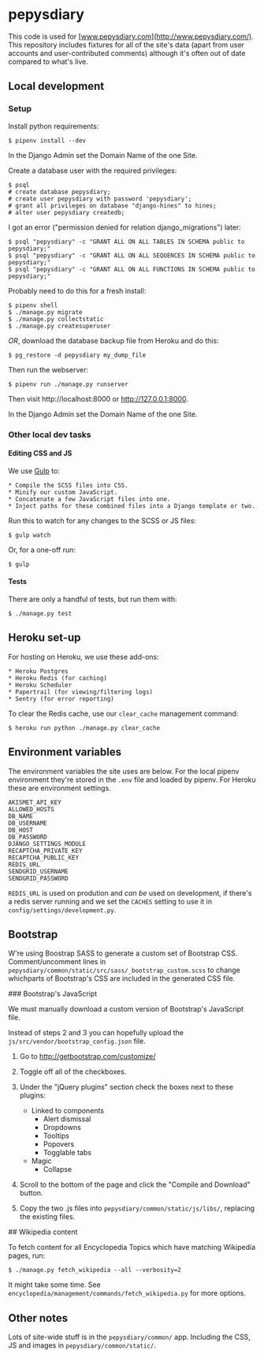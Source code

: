 pepysdiary
==========

This code is used for [www.pepysdiary.com](http://www.pepysdiary.com/). This repository includes fixtures for all of the site's data (apart from user accounts and user-contributed comments) although it's often out of date compared to what's live.


## Local development

### Setup

Install python requirements:

	$ pipenv install --dev

In the Django Admin set the Domain Name of the one Site.

Create a database user with the required privileges:

	$ psql
	# create database pepysdiary;
	# create user pepysdiary with password 'pepysdiary';
	# grant all privileges on database "django-hines" to hines;
	# alter user pepysdiary createdb;

I got an error ("permission denied for relation django_migrations") later:

	$ psql "pepysdiary" -c "GRANT ALL ON ALL TABLES IN SCHEMA public to pepysdiary;"
	$ psql "pepysdiary" -c "GRANT ALL ON ALL SEQUENCES IN SCHEMA public to pepysdiary;"
	$ psql "pepysdiary" -c "GRANT ALL ON ALL FUNCTIONS IN SCHEMA public to pepysdiary;"

Probably need to do this for a fresh install:

	$ pipenv shell
	$ ./manage.py migrate
	$ ./manage.py collectstatic
	$ ./manage.py createsuperuser

*OR*, download the database backup file from Heroku and do this:

	$ pg_restore -d pepysdiary my_dump_file

Then run the webserver:

	$ pipenv run ./manage.py runserver

Then visit http://localhost:8000 or http://127.0.0.1:8000.

In the Django Admin set the Domain Name of the one Site.


### Other local dev tasks

#### Editing CSS and JS

We use [Gulp](http://gulpjs.com/) to:

	* Compile the SCSS files into CSS.
	* Minify our custom JavaScript.
	* Concatenate a few JavaScript files into one.
	* Inject paths for these combined files into a Django template or two.

Run this to watch for any changes to the SCSS or JS files:

	$ gulp watch

Or, for a one-off run:

	$ gulp


#### Tests

There are only a handful of tests, but run them with:

	$ ./manage.py test


## Heroku set-up

For hosting on Heroku, we use these add-ons:

	* Heroku Postgres
	* Heroku Redis (for caching)
	* Heroku Scheduler
	* Papertrail (for viewing/filtering logs)
	* Sentry (for error reporting)

To clear the Redis cache, use our `clear_cache` management command:

	$ heroku run python ./manage.py clear_cache


## Environment variables

The environment variables the site uses are below. For the local pipenv
environment they're stored in the `.env` file and loaded by pipenv. For Heroku
these are environment settings.

	AKISMET_API_KEY
	ALLOWED_HOSTS
	DB_NAME
	DB_USERNAME
	DB_HOST
	DB_PASSWORD
	DJANGO_SETTINGS_MODULE
	RECAPTCHA_PRIVATE_KEY
	RECAPTCHA_PUBLIC_KEY
	REDIS_URL
	SENDGRID_USERNAME
	SENDGRID_PASSWORD

`REDIS_URL` is used on prodution and _can be_ used on development, if there's
a redis server running and we set the `CACHES` setting to use it in
`config/settings/development.py`.


## Bootstrap

W're using Boostrap SASS to generate a custom set of Bootstrap CSS. Comment/uncomment lines in `pepysdiary/common/static/src/sass/_bootstrap_custom.scss` to change whichparts of Bootstrap's CSS are included in the generated CSS file.

### Bootstrap's JavaScript

We must manually download a custom version of Bootstrap's JavaScript file.

Instead of steps 2 and 3 you can hopefully upload the `js/src/vendor/bootstrap_config.json` file.

1. Go to http://getbootstrap.com/customize/
2. Toggle off all of the checkboxes.
3. Under the "jQuery plugins" section check the boxes next to these plugins:

	* Linked to components
		* Alert dismissal
		* Dropdowns
		* Tooltips
		* Popovers
		* Togglable tabs
	* Magic
		* Collapse

4. Scroll to the bottom of the page and click the "Compile and Download" button.
5. Copy the two .js files into `pepysdiary/common/static/js/libs/`, replacing the existing files.


## Wikipedia content

To fetch content for all Encyclopedia Topics which have matching Wikipedia
pages, run:

	$ ./manage.py fetch_wikipedia --all --verbosity=2

It might take some time. See `encyclopedia/management/commands/fetch_wikipedia.py` for more options.


## Other notes

Lots of site-wide stuff is in the `pepysdiary/common/` app. Including the CSS, JS and images in `pepysdiary/common/static/`.
